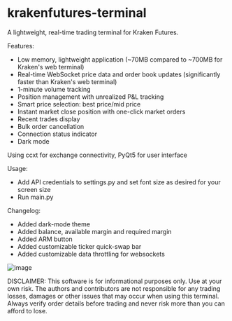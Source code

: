 # krakenfutures-terminal
A lightweight, real-time trading terminal for Kraken Futures.

Features:

- Low memory, lightweight application (~70MB compared to ~700MB for Kraken's web terminal)
- Real-time WebSocket price data and order book updates (significantly faster than Kraken's web terminal)
- 1-minute volume tracking
- Position management with unrealized P&L tracking
- Smart price selection: best price/mid price
- Instant market close position with one-click market orders
- Recent trades display
- Bulk order cancellation
- Connection status indicator
- Dark mode

Using ccxt for exchange connectivity, PyQt5 for user interface

Usage:

- Add API credentials to settings.py and set font size as desired for your screen size
- Run main.py

Changelog:
- Added dark-mode theme
- Added balance, available margin and required margin
- Added ARM button
- Added customizable ticker quick-swap bar
- Added customizable data throttling for websockets

![image](https://github.com/user-attachments/assets/80b02291-479b-4142-9884-259014909bba)


DISCLAIMER:
This software is for informational purposes only. Use at your own risk. 
The authors and contributors are not responsible for any trading losses, damages or other issues that may occur when using this terminal. 
Always verify order details before trading and never risk more than you can afford to lose.

